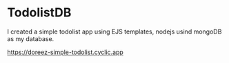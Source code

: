 # TodolistDB
I created a simple todolist app using EJS templates, nodejs usind mongoDB as my database.

https://doreez-simple-todolist.cyclic.app

